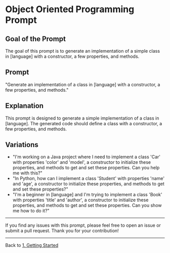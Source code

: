 # Object Oriented Programming Prompt

## Goal of the Prompt

The goal of this prompt is to generate an implementation of a simple class in [language] with a constructor, a few properties, and methods.

## Prompt

"Generate an implementation of a class in [language] with a constructor, a few properties, and methods."

## Explanation

This prompt is designed to generate a simple implementation of a class in [language]. The generated code should define a class with a constructor, a few properties, and methods.

## Variations

- "I'm working on a Java project where I need to implement a class 'Car' with properties 'color' and 'model', a constructor to initialize these properties, and methods to get and set these properties. Can you help me with this?"
- "In Python, how can I implement a class 'Student' with properties 'name' and 'age', a constructor to initialize these properties, and methods to get and set these properties?"
- "I'm a beginner in [language] and I'm trying to implement a class 'Book' with properties 'title' and 'author', a constructor to initialize these properties, and methods to get and set these properties. Can you show me how to do it?"

---

If you find any issues with this prompt, please feel free to open an issue or submit a pull request. Thank you for your contribution!

---

Back to [1. Getting Started](./1_getting_started.md)

